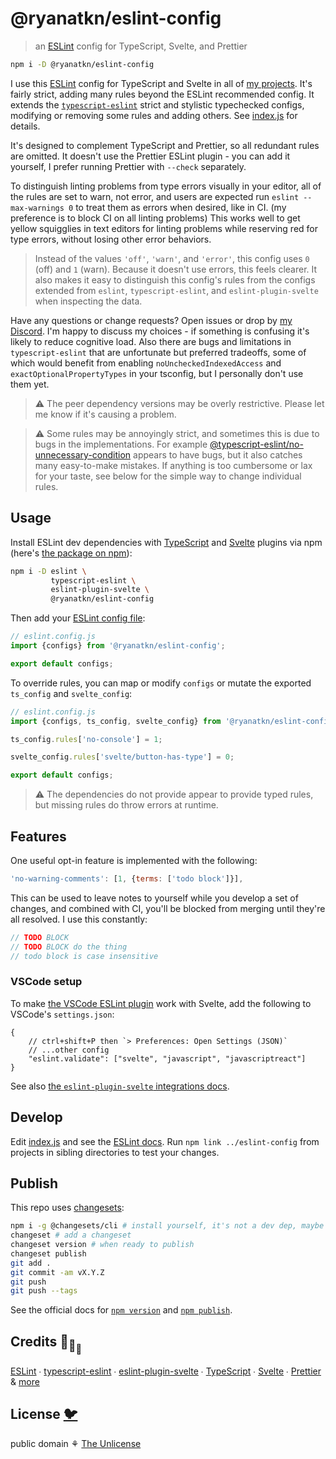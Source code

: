 # @ryanatkn/eslint-config

> an [ESLint](https://eslint.org/) config for TypeScript, Svelte, and Prettier

```bash
npm i -D @ryanatkn/eslint-config
```

I use this [ESLint](https://github.com/eslint/eslint/)
config for TypeScript and Svelte in all of [my projects](https://github.com/ryanatkn).
It's fairly strict, adding many rules beyond the ESLint recommended config.
It extends the [`typescript-eslint`](https://github.com/typescript-eslint/typescript-eslint)
strict and stylistic typechecked configs,
modifying or removing some rules and adding others. See [index.js](index.js) for details.

It's designed to complement TypeScript and Prettier,
so all redundant rules are omitted.
It doesn't use the Prettier ESLint plugin - you can add it yourself,
I prefer running Prettier with `--check` separately.

To distinguish linting problems from type errors visually in your editor,
all of the rules are set to warn, not error,
and users are expected run `eslint --max-warnings 0`
to treat them as errors when desired, like in CI.
(my preference is to block CI on all linting problems)
This works well to get yellow squigglies in text editors for linting problems
while reserving red for type errors, without losing other error behaviors.

> Instead of the values `'off'`, `'warn'`, and `'error'`,
> this config uses `0` (off) and `1` (warn).
> Because it doesn't use errors, this feels clearer.
> It also makes it easy to distinguish this config's rules from the configs extended
> from `eslint`, `typescript-eslint`, and `eslint-plugin-svelte` when inspecting the data.

Have any questions or change requests?
Open issues or drop by [my Discord](https://discord.gg/YU5tyeK72X).
I'm happy to discuss my choices - if something is confusing it's likely to reduce cognitive load.
Also there are bugs and limitations in `typescript-eslint`
that are unfortunate but preferred tradeoffs, some of which would benefit from enabling
`noUncheckedIndexedAccess` and `exactOptionalPropertyTypes` in your tsconfig,
but I personally don't use them yet.

> ⚠️ The peer dependency versions may be overly restrictive.
> Please let me know if it's causing a problem.

> ⚠️ Some rules may be annoyingly strict, and sometimes this is due to bugs in the implementations.
> For example
> [@typescript-eslint/no-unnecessary-condition](https://typescript-eslint.io/rules/no-unnecessary-condition/)
> appears to have bugs, but it also catches many easy-to-make mistakes.
> If anything is too cumbersome or lax for your taste,
> see below for the simple way to change individual rules.

## Usage

Install ESLint dev dependencies with
[TypeScript](https://github.com/typescript-eslint/typescript-eslint)
and [Svelte](https://github.com/sveltejs/eslint-plugin-svelte) plugins
via npm (here's [the package on npm](https://www.npmjs.com/package/@ryanatkn/eslint-config)):

```bash
npm i -D eslint \
         typescript-eslint \
         eslint-plugin-svelte \
         @ryanatkn/eslint-config
```

Then add your
[ESLint config file](https://eslint.org/docs/latest/use/configure/configuration-files):

```js
// eslint.config.js
import {configs} from '@ryanatkn/eslint-config';

export default configs;
```

To override rules, you can map or modify `configs`
or mutate the exported `ts_config` and `svelte_config`:

```js
// eslint.config.js
import {configs, ts_config, svelte_config} from '@ryanatkn/eslint-config';

ts_config.rules['no-console'] = 1;

svelte_config.rules['svelte/button-has-type'] = 0;

export default configs;
```

> ⚠️ The dependencies do not provide appear to provide typed rules,
> but missing rules do throw errors at runtime.

## Features

One useful opt-in feature is implemented with the following:

```js
'no-warning-comments': [1, {terms: ['todo block']}],
```

This can be used to leave notes to yourself while you develop a set of changes,
and combined with CI, you'll be blocked from merging until they're all resolved.
I use this constantly:

```ts
// TODO BLOCK
// TODO BLOCK do the thing
// todo block is case insensitive
```

### VSCode setup

To make [the VSCode ESLint plugin](https://github.com/microsoft/vscode-eslint) work with Svelte,
add the following to VSCode's `settings.json`:

```jsonc
{
	// ctrl+shift+P then `> Preferences: Open Settings (JSON)`
	// ...other config
	"eslint.validate": ["svelte", "javascript", "javascriptreact"]
}
```

See also
[the `eslint-plugin-svelte` integrations docs](https://sveltejs.github.io/eslint-plugin-svelte/user-guide/#editor-integrations).

## Develop

Edit [index.js](index.js) and see the [ESLint docs](https://eslint.org/).
Run `npm link ../eslint-config` from projects in sibling directories to test your changes.

## Publish

This repo uses [changesets](https://github.com/changesets/changesets):

```bash
npm i -g @changesets/cli # install yourself, it's not a dev dep, maybe it should be
changeset # add a changeset
changeset version # when ready to publish
changeset publish
git add .
git commit -am vX.Y.Z
git push
git push --tags
```

See the official docs for [`npm version`](https://docs.npmjs.com/cli/v8/commands/npm-version)
and [`npm publish`](https://docs.npmjs.com/cli/v8/commands/npm-publish).

## Credits 🐢<sub>🐢</sub><sub><sub>🐢</sub></sub>

[ESLint](https://github.com/eslint/eslint) ∙
[typescript-eslint](https://github.com/typescript-eslint/typescript-eslint) ∙
[eslint-plugin-svelte](https://github.com/sveltejs/eslint-plugin-svelte) ∙
[TypeScript](https://github.com/microsoft/TypeScript) ∙
[Svelte](https://github.com/sveltejs/svelte) ∙
[Prettier](https://github.com/prettier/prettier)
& [more](package.json)

## License [🐦](https://wikipedia.org/wiki/Free_and_open-source_software)

public domain ⚘ [The Unlicense](license)
